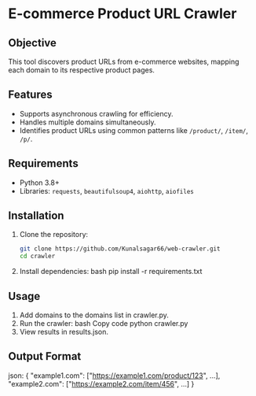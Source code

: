 # E-commerce Product URL Crawler

## Objective
This tool discovers product URLs from e-commerce websites, mapping each domain to its respective product pages.

## Features
- Supports asynchronous crawling for efficiency.
- Handles multiple domains simultaneously.
- Identifies product URLs using common patterns like `/product/`, `/item/`, `/p/`.

## Requirements
- Python 3.8+
- Libraries: `requests`, `beautifulsoup4`, `aiohttp`, `aiofiles`

## Installation
1. Clone the repository:
   ```bash
   git clone https://github.com/Kunalsagar66/web-crawler.git
   cd crawler

2. Install dependencies:
    bash
    pip install -r requirements.txt

## Usage
1. Add domains to the domains list in crawler.py.
2. Run the crawler:
    bash
    Copy code
    python crawler.py
3. View results in results.json.

## Output Format
json:
{
  "example1.com": ["https://example1.com/product/123", ...],
  "example2.com": ["https://example2.com/item/456", ...]
}